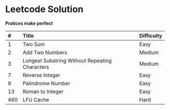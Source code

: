 # Leetcode Solution

**Pratices make perfect**

| # | Title | Difficulty |
|:--|:------|:-----------|
| 1 | Two Sum | Easy |    
| 2 | Add Two Numbers | Medium	 | 
| 3 | Longest Substring Without Repeating Characters | Medium | 
| 7 | Reverse Integer | Easy |
| 9 | Palindrome Number | Easy |
| 13 | Roman to Integer | Easy |
| 460 | LFU Cache | Hard |    



